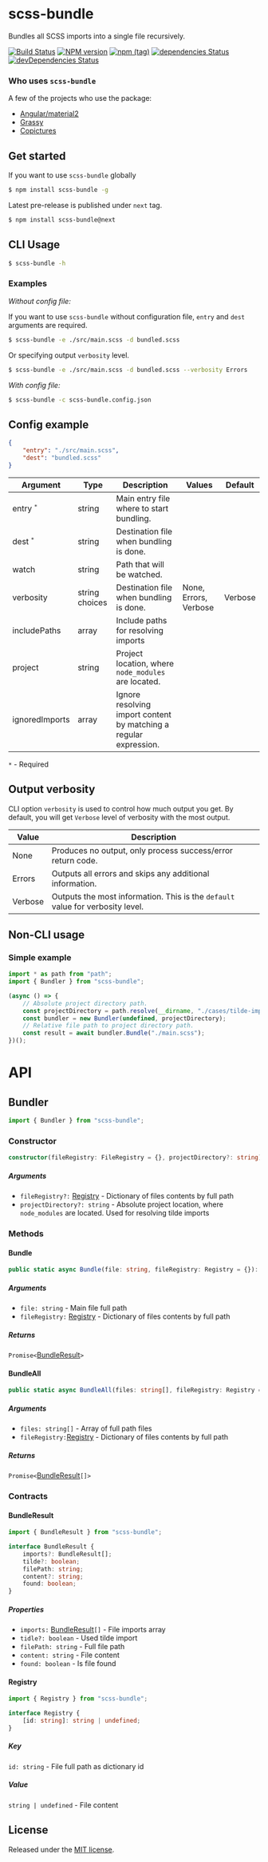 # scss-bundle

Bundles all SCSS imports into a single file recursively.

[![Build Status](https://travis-ci.org/SimplrJS/scss-bundle.svg?branch=master)](https://travis-ci.org/SimplrJS/scss-bundle)
[![NPM version](http://img.shields.io/npm/v/scss-bundle.svg)](https://www.npmjs.com/package/scss-bundle) 
[![npm (tag)](https://img.shields.io/npm/v/scss-bundle/next.svg)](https://www.npmjs.com/package/scss-bundle)
[![dependencies Status](https://david-dm.org/simplrjs/scss-bundle/status.svg)](https://david-dm.org/simplrjs/scss-bundle) 
[![devDependencies Status](https://david-dm.org/simplrjs/scss-bundle/dev-status.svg)](https://david-dm.org/simplrjs/scss-bundle?type=dev)

### Who uses `scss-bundle`

A few of the projects who use the package:

*   [Angular/material2](https://github.com/angular/material2)
*   [Grassy](https://github.com/lazarljubenovic/grassy)
*   [Copictures](https://copictures.com)

## Get started

If you want to use `scss-bundle` globally

```sh
$ npm install scss-bundle -g
```

Latest pre-release is published under `next` tag.

```sh
$ npm install scss-bundle@next
```

## CLI Usage

```sh
$ scss-bundle -h
```

### Examples

_Without config file:_

If you want to use `scss-bundle` without configuration file, `entry` and `dest` arguments are required.

```sh
$ scss-bundle -e ./src/main.scss -d bundled.scss
```

Or specifying output `verbosity` level.

```sh
$ scss-bundle -e ./src/main.scss -d bundled.scss --verbosity Errors
```

_With config file:_

```sh
$ scss-bundle -c scss-bundle.config.json
```

## Config example

```json
{
    "entry": "./src/main.scss",
    "dest": "bundled.scss"
}
```

| Argument             | Type           | Description                                                       | Values                | Default |
| -------------------- | -------------- | ----------------------------------------------------------------- | --------------------- | ------- |
| entry <sup>`*`</sup> | string         | Main entry file where to start bundling.                          |                       |         |
| dest <sup>`*`</sup>  | string         | Destination file when bundling is done.                           |                       |         |
| watch                | string         | Path that will be watched.                                        |                       |         |
| verbosity            | string choices | Destination file when bundling is done.                           | None, Errors, Verbose | Verbose |
| includePaths         | array          | Include paths for resolving imports                               |                       |         |
| project              | string         | Project location, where `node_modules` are located.               |                       |         |
| ignoredImports       | array          | Ignore resolving import content by matching a regular expression. |                       |         |
`*` - Required

## Output verbosity

CLI option `verbosity` is used to control how much output you get. By default, you will get `Verbose` level of verbosity with the most output.

| Value   | Description                                                                    |
| ------- | ------------------------------------------------------------------------------ |
| None    | Produces no output, only process success/error return code.                    |
| Errors  | Outputs all errors and skips any additional information.                       |
| Verbose | Outputs the most information. This is the `default` value for verbosity level. |

## Non-CLI usage

### Simple example

```typescript
import * as path from "path";
import { Bundler } from "scss-bundle";

(async () => {
    // Absolute project directory path.
    const projectDirectory = path.resolve(__dirname, "./cases/tilde-import");
    const bundler = new Bundler(undefined, projectDirectory);
    // Relative file path to project directory path.
    const result = await bundler.Bundle("./main.scss");
})();

```

# API

## Bundler

```typescript
import { Bundler } from "scss-bundle";
```

### Constructor

```ts
constructor(fileRegistry: FileRegistry = {}, projectDirectory?: string) {}
```

##### Arguments

*   `fileRegistry?:` [Registry](#registry) - Dictionary of files contents by full path
*   `projectDirectory?: string` - Absolute project location, where `node_modules` are located. Used for resolving tilde imports

### Methods

#### Bundle

```typescript
public static async Bundle(file: string, fileRegistry: Registry = {}): Promise<BundleResult>
```

##### Arguments

*   `file: string` - Main file full path
*   `fileRegistry:` [Registry](#registry) - Dictionary of files contents by full path

##### Returns

`Promise<`[BundleResult](#bundleresult)`>`

#### BundleAll

```typescript
public static async BundleAll(files: string[], fileRegistry: Registry = {}): Promise<BundleResult[]>
```

##### Arguments

*   `files: string[]` - Array of full path files
*   `fileRegistry:`[Registry](#registry) - Dictionary of files contents by full path

##### Returns

`Promise<`[BundleResult](#bundleresult)`[]>`

### Contracts

#### BundleResult

```typescript
import { BundleResult } from "scss-bundle";
```

```typescript
interface BundleResult {
    imports?: BundleResult[];
    tilde?: boolean;
    filePath: string;
    content?: string;
    found: boolean;
}
```

##### Properties

*   `imports:` [BundleResult](#bundleresult)`[]` - File imports array
*   `tidle?: boolean` - Used tilde import
*   `filePath: string` - Full file path
*   `content: string` - File content
*   `found: boolean` - Is file found

#### Registry

```typescript
import { Registry } from "scss-bundle";
```

```typescript
interface Registry {
    [id: string]: string | undefined;
}
```

##### Key

`id: string` - File full path as dictionary id

##### Value

`string | undefined` - File content

## License

Released under the [MIT license](LICENSE).
